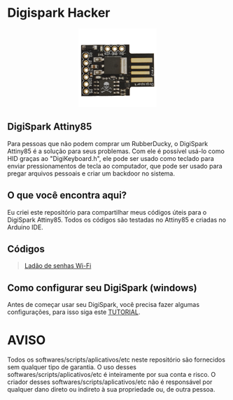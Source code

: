 # Digispark Hacker

<p align="center">
    <img src="/images/DH.png" width="180" />
    
 
## DigiSpark Attiny85
Para pessoas que não podem comprar um RubberDucky, o DigiSpark Attiny85 é a solução para seus problemas. Com ele é possível usá-lo como HID graças ao "DigiKeyboard.h", ele pode ser usado como teclado para enviar pressionamentos de tecla ao computador, que pode ser usado para pregar arquivos pessoais e criar um backdoor no sistema.

## O que você encontra aqui?
Eu criei este repositório para compartilhar meus códigos úteis para o DigiSpark Attiny85. Todos os códigos são testadas no Attiny85 e criadas no Arduino IDE.
    
## Códigos
>[Ladão de senhas Wi-Fi](https://github.com/lucasbustamante/Digispark_Hacker/tree/master/payloads/ladrao_de_senha_wifi)
    
## Como configurar seu DigiSpark (windows)
Antes de começar usar seu DigiSpark, você precisa fazer algumas configurações, para isso siga este [TUTORIAL](https://embarcados.com.br/instalando-o-attiny85-no-windows/).
    
 
# AVISO
Todos os softwares/scripts/aplicativos/etc neste repositório são fornecidos sem qualquer tipo de garantia. O uso desses softwares/scripts/aplicativos/etc é inteiramente por sua conta e risco. O criador desses softwares/scripts/aplicativos/etc não é responsável por qualquer dano direto ou indireto à sua propriedade ou, de outra pessoa.
